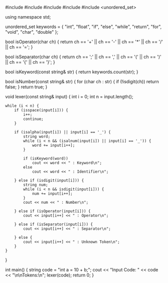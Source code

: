 #include <iostream>
#include <string>
#include <vector>
#include <cctype>
#include <unordered_set>

using namespace std;

unordered_set<string> keywords = {
    "int", "float", "if", "else", "while", "return", "for", "void", "char", "double"
};

bool isOperator(char ch) {
    return ch == '+' || ch == '-' || ch == '*' || ch == '/' || ch == '=';
}

bool isSeparator(char ch) {
    return ch == ';' || ch == ',' || ch == '(' || ch == ')' || ch == '{' || ch == '}';
}

bool isKeyword(const string& str) {
    return keywords.count(str);
}

bool isNumber(const string& str) {
    for (char ch : str) {
        if (!isdigit(ch)) return false;
    }
    return true;
}

void lexer(const string& input) {
    int i = 0;
    int n = input.length();

    while (i < n) {
        if (isspace(input[i])) {
            i++;
            continue;
        }

        if (isalpha(input[i]) || input[i] == '_') {
            string word;
            while (i < n && (isalnum(input[i]) || input[i] == '_')) {
                word += input[i++];
            }

            if (isKeyword(word))
                cout << word << " : Keyword\n";
            else
                cout << word << " : Identifier\n";

        } else if (isdigit(input[i])) {
            string num;
            while (i < n && isdigit(input[i])) {
                num += input[i++];
            }
            cout << num << " : Number\n";

        } else if (isOperator(input[i])) {
            cout << input[i++] << " : Operator\n";

        } else if (isSeparator(input[i])) {
            cout << input[i++] << " : Separator\n";

        } else {
            cout << input[i++] << " : Unknown Token\n";
        }
    }
}

int main() {
    string code = "int a = 10 + b;";
    cout << "Input Code: " << code << "\n\nTokens:\n";
    lexer(code);
    return 0;
}
